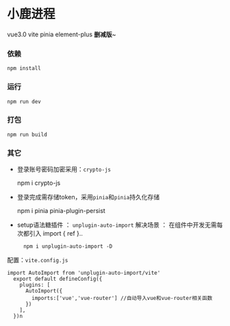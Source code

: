 # 小鹿进程

vue3.0 vite pinia element-plus
**删减版**~

### 依赖
```
npm install
```

### 运行
```
npm run dev
```

### 打包
```
npm run build
```

### 其它
- 登录账号密码加密采用：`crypto-js`
    
    npm i crypto-js

- 登录完成需存储token，采用`pinia`和`pinia`持久化存储

    npm i pinia pinia-plugin-persist

- setup语法糖插件 ： `unplugin-auto-import` 解决场景 ： 在组件中开发无需每次都引入 import { ref }..

		npm i unplugin-auto-import -D

配置：`vite.config.js`

    import AutoImport from 'unplugin-auto-import/vite'
      export default defineConfig({
        plugins: [
          AutoImport({
            imports:['vue','vue-router'] //自动导入vue和vue-router相关函数
          })
        ],
      })n